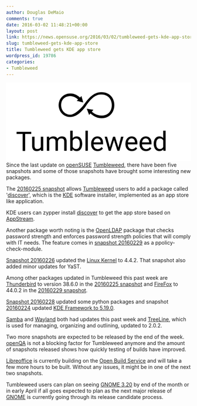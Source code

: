 ```yaml
---
author: Douglas DeMaio
comments: true
date: 2016-03-02 11:48:21+00:00
layout: post
link: https://news.opensuse.org/2016/03/02/tumbleweed-gets-kde-app-store/
slug: tumbleweed-gets-kde-app-store
title: Tumbleweed gets KDE app store
wordpress_id: 19786
categories:
- Tumbleweed
---
```


![Tumbleweed-black](/wp-content/uploads/2016/03/Tumbleweed-black.png)Since the last update on [openSUSE](https://www.opensuse.org/) [Tumbleweed](https://en.opensuse.org/Portal:Tumbleweed), there have been five snapshots and some of those snapshots have brought some interesting new packages.

The [20160225 snapshot](https://lists.opensuse.org/opensuse-factory/2016-02/msg00672.html) allows [Tumbleweed](https://en.opensuse.org/Portal:Tumbleweed) users to add a package called '[discover](//bit.ly/1QqNz8d)', which is the [KDE](https://www.kde.org/) software installer, implemented as an app store like application.

KDE users can zypper install [discover](//bit.ly/1QqNz8d) to get the app store based on [AppStream](https://en.wikipedia.org/wiki/AppStream).

Another package worth noting is the [OpenLDAP](//www.openldap.org/) package that checks password strength and enforces password strength policies that will comply with IT needs. The feature comes in [snapshot 20160229](ttps://lists.opensuse.org/opensuse-factory/2016-03/msg00011.html) as a ppolicy-check-module.

[Snapshot 20160226](https://lists.opensuse.org/opensuse-factory/2016-02/msg00683.html) updated the [Linux Kernel](https://www.kernel.org/) to 4.4.2. That snapshot also added minor updates for YaST.

Among other packages updated in Tumbleweed this past week are [Thunderbird](https://www.mozilla.org/en-US/thunderbird/) to version 38.6.0 in the [20160225 snapshot](https://lists.opensuse.org/opensuse-factory/2016-02/msg00672.html) and [FireFox](https://www.mozilla.org/en-US/) to 44.0.2 in the [20160229 snapshot](https://lists.opensuse.org/opensuse-factory/2016-03/msg00011.html).

[Snapshot 20160228](https://lists.opensuse.org/opensuse-factory/2016-02/msg00696.html) updated some python packages and snapshot [20160224](https://lists.opensuse.org/opensuse-factory/2016-02/msg00643.html) updated [KDE Framework to 5.19.0](https://www.kde.org/info/kde-frameworks-5.19.0.php).

[Samba](https://www.samba.org/) and [Wayland](https://wayland.freedesktop.org/) both had updates this past week and [TreeLine](//treeline.bellz.org/), which is used for managing, organizing and outlining, updated to 2.0.2.

Two more snapshots are expected to be released by the end of the week. [openQA](https://openqa.opensuse.org/) is not a blocking factor for Tumbleweed anymore and the amount of snapshots released shows how quickly testing of builds have improved.

[Libreoffice](https://www.libreoffice.org/download/libreoffice-fresh/) is currently building on the [Open Build Service](https://build.opensuse.org/) and will take a few more hours to be built. Without any issues, it might be in one of the next two snapshots.

Tumbleweed users can plan on seeing [GNOME 3.20](https://wiki.gnome.org/ReleasePlanning/FeaturePlans) by end of the month or in early April if all goes expected to plan as the next major release of [GNOME](https://www.gnome.org/) is currently going through its release candidate process.
